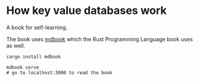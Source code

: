 # How key value databases work

A book for self-learning. 


The book uses [mdbook](https://rust-lang.github.io/mdBook/guide/installation.html) which the Rust Programming Language book uses as well.

``` 
cargo install mdbook

mdbook serve
# go to localhost:3000 to read the book
```